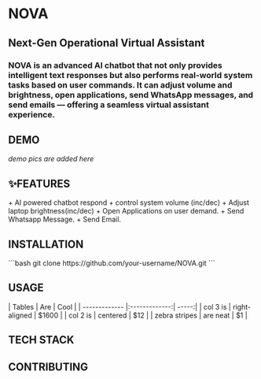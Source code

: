 # NOVA

<h2>Next-Gen Operational Virtual Assistant </h2>
<h3>NOVA is an advanced AI chatbot that not only provides intelligent text responses but also performs real-world system tasks based on user commands.
It can adjust volume and brightness, open applications, send WhatsApp messages, and send emails — offering a seamless virtual assistant experience. </h3>

<h2>DEMO</h2>
<i>demo pics are added here</i>
<h2>✨FEATURES</h2>
+ AI powered chatbot respond
+ control system volume (inc/dec)
+ Adjust laptop brightness(inc/dec)
+ Open Applications on user demand.
+ Send Whatsapp Message.
+ Send Email.

<h2>INSTALLATION</h2>
```bash
git clone https://github.com/your-username/NOVA.git
```
<h2>USAGE</h2>
| Tables        | Are           | Cool  |
| ------------- |:-------------:| -----:|
| col 3 is      | right-aligned | $1600 |
| col 2 is      | centered      |   $12 |
| zebra stripes | are neat      |    $1 |

<h2>TECH STACK</h2>

<h2>CONTRIBUTING</h2>
